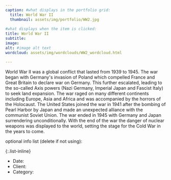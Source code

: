 ```yaml
---
caption: #what displays in the portfolio grid:
  title: World War II
  thumbnail: assets/img/portfolio/WW2.jpg
  
#what displays when the item is clicked:
title: World War II
subtitle: 
image:
alt: #image alt text
wordcloud: assets/img/wordclouds/WW2_wordcloud.html

---
```

World War II was a global conflict that lasted from 1939 to 1945. The war began with Germany's invasion of Poland which compelled France and Great Britain to declare war on Germany. This further escalated, leading to the so-called Axis powers (Nazi Germany, Imperial Japan and Fascist Italy) to seek land expansion. 
The war raged on many different continents including Europe, Asia and Africa and was accompanied by the horrors of the Holocaust. The United States joined the war in 1941 after the bombing of Pearl Harbor by Japan and made an unexpected alliance with the communist Soviet Union. 
The war ended in 1945 with Germany and Japan surrendering unconditionally. With the end of the war the danger of nuclear weapons was displayed to the world, setting the stage for the Cold War in the years to come. 

optional info list (delete if not using):

{:.list-inline} 
- Date: 
- Client: 
- Category: 
